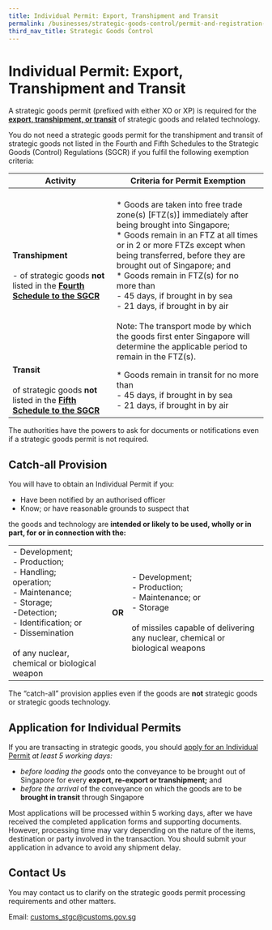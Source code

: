 ```yaml
---
title: Individual Permit: Export, Transhipment and Transit
permalink: /businesses/strategic-goods-control/permit-and-registration-requirements/individual-permit-export-transhipment-and-transit
third_nav_title: Strategic Goods Control
---
```


# Individual Permit: Export, Transhipment and Transit

A strategic goods permit (prefixed with either XO or XP) is required for the  **[export, transhipment, or transit](https://www.customs.gov.sg/businesses/strategic-goods-control/overview/scope-of-control)** of strategic goods and related technology.

You do not need a strategic goods permit for the transhipment and transit of strategic goods not listed in the Fourth and Fifth Schedules to the Strategic Goods (Control) Regulations (SGCR) if you fulfil the following exemption criteria:


| Activity | Criteria for Permit Exemption |
|--|--|
| **Transhipment** <br><br> - of strategic goods **not** listed in the [**Fourth Schedule to the SGCR**](https://sso.agc.gov.sg/SL/300-RG1?DocDate=20180904#Sc4-XX-Sc4-) | <br> *  Goods are taken into free trade zone(s) [FTZ(s)] immediately after being brought into Singapore; <br> *  Goods remain in an FTZ at all times or in 2 or more FTZs except when being transferred, before they are brought out of Singapore; and <br> *  Goods remain in FTZ(s) for no more than <br>   -   45 days, if brought in by sea  <br>   -   21 days, if brought in by air <br><br> Note: The transport mode by which the goods first enter Singapore will determine the applicable period to remain in the FTZ(s). |
| **Transit** <br><br> of strategic goods **not** listed in the [**Fifth Schedule to the SGCR**](https://sso.agc.gov.sg/SL/300-RG1?DocDate=20180904#Sc5-) | * Goods remain in transit for no more than <br>   -  45 days, if brought in by sea <br>   -  21 days, if brought in by air |

The authorities have the powers to ask for documents or notifications even if a strategic goods permit is not required.

## Catch-all Provision

You will have to obtain an Individual Permit if you:

-   Have been notified by an authorised officer
-   Know; or have reasonable grounds to suspect that

the goods and technology are  **intended or likely to be used, wholly or in part, for or in connection with the:**

|  |  |  |
|---|---|---|
| - Development; <br> - Production; <br> - Handling; <br> operation; <br> - Maintenance; <br> - Storage; <br> -Detection; <br> - Identification; or <br> -  Dissemination <br><br> of any nuclear, chemical or biological weapon | **OR** | - Development; <br> - Production; <br> - Maintenance; or <br> - Storage <br><br> of missiles capable of delivering any nuclear, chemical or biological weapons |
The “catch-all” provision applies even if the goods are  **not**  strategic goods or strategic goods technology.

## Application for Individual Permits

If you are transacting in strategic goods, you should  [apply for an Individual Permit](https://www.customs.gov.sg/-/media/cus/files/business/strategic-goods-control/tn4-1proceduresforstspermits.pdf?la=en&hash=0E4E92A6B986580AB1E7E2884EDB217EA68E9494)  _at least 5 working days:_

-   _before loading the goods_  onto the conveyance to be brought out of Singapore for every  **export, re-export or transhipment;**  and
-   _before the arrival_ of  the conveyance on which the goods are to be  **brought in transit**  through Singapore

Most applications will be processed within 5 working days, after we have received the completed application forms and supporting documents. However, processing time may vary depending on the nature of the items, destination or party involved in the transaction. You should submit your application in advance to avoid any shipment delay.

## Contact Us

You may contact us to clarify on the strategic goods permit processing requirements and other matters.

Email:  [customs_stgc@customs.gov.sg](mailto:customs_stgc@customs.gov.sg)
